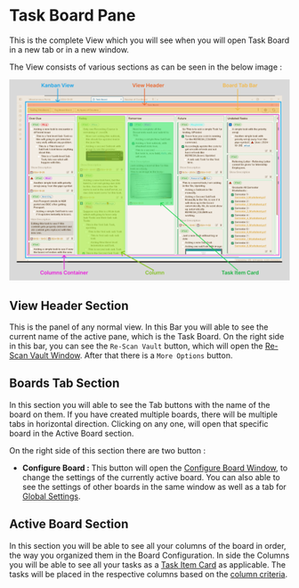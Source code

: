 # Task Board Pane

This is the complete View which you will see when you will open Task Board in a new tab or in a new window.

The View consists of various sections as can be seen in the below image :

![Task Board UI Legend](../assets/TaskBoardUIBreakLegend.png)

## View Header Section

This is the panel of any normal view. In this Bar you will able to see the current name of the active pane, which is the Task Board. On the right side in this bar, you can see the `Re-Scan Vault` button, which will open the [Re-Scan Vault Window](docs/Advanced/ReScan_Vault_Feature.md). After that there is a `More Options` button.

## Boards Tab Section

In this section you will able to see the Tab buttons with the name of the board on them. If you have created multiple boards, there will be multiple tabs in horizontal direction. Clicking on any one, will open that specific board in the Active Board section.

On the right side of this section there are two button :

- **Configure Board :** This button will open the [Configure Board Window](../How_To/HowToUseBoardSettings.md), to change the settings of the currently active board. You can also able to see the settings of other boards in the same window as well as a tab for [Global Settings](../How_To/HowToUseGlobalSettings.md).

## Active Board Section

In this section you will be able to see all your columns of the board in order, the way you organized them in the Board Configuration. In side the Columns you will be able to see all your tasks as a [Task Item Card](Features/Task_Item_Card.md) as applicable. The tasks will be placed in the respective columns based on the [column criteria](Features/Types_Of_Columns.md).

